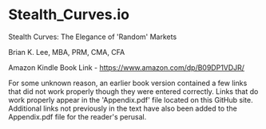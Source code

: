 # Stealth_Curves.io
Stealth Curves: The Elegance of 'Random' Markets

Brian K. Lee, MBA, PRM, CMA, CFA

Amazon Kindle Book Link - https://www.amazon.com/dp/B09DP1VDJR/

For some unknown reason, an earlier book version contained a few links that did not work properly though they were entered correctly. Links that do work properly appear in the 'Appendix.pdf' file located on this GitHub site.  Additional links not previously in the text have also been added to the Appendix.pdf file for the reader's perusal.
